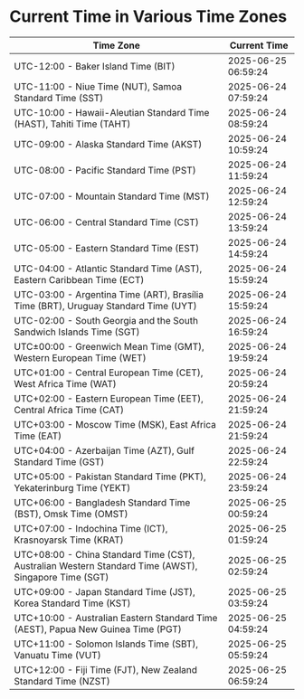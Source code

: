 # Current Time in Various Time Zones

| Time Zone | Current Time |
|-----------|--------------|
| UTC-12:00 - Baker Island Time (BIT) | 2025-06-25 06:59:24 |
| UTC-11:00 - Niue Time (NUT), Samoa Standard Time (SST) | 2025-06-24 07:59:24 |
| UTC-10:00 - Hawaii-Aleutian Standard Time (HAST), Tahiti Time (TAHT) | 2025-06-24 08:59:24 |
| UTC-09:00 - Alaska Standard Time (AKST) | 2025-06-24 10:59:24 |
| UTC-08:00 - Pacific Standard Time (PST) | 2025-06-24 11:59:24 |
| UTC-07:00 - Mountain Standard Time (MST) | 2025-06-24 12:59:24 |
| UTC-06:00 - Central Standard Time (CST) | 2025-06-24 13:59:24 |
| UTC-05:00 - Eastern Standard Time (EST) | 2025-06-24 14:59:24 |
| UTC-04:00 - Atlantic Standard Time (AST), Eastern Caribbean Time (ECT) | 2025-06-24 15:59:24 |
| UTC-03:00 - Argentina Time (ART), Brasília Time (BRT), Uruguay Standard Time (UYT) | 2025-06-24 15:59:24 |
| UTC-02:00 - South Georgia and the South Sandwich Islands Time (SGT) | 2025-06-24 16:59:24 |
| UTC±00:00 - Greenwich Mean Time (GMT), Western European Time (WET) | 2025-06-24 19:59:24 |
| UTC+01:00 - Central European Time (CET), West Africa Time (WAT) | 2025-06-24 20:59:24 |
| UTC+02:00 - Eastern European Time (EET), Central Africa Time (CAT) | 2025-06-24 21:59:24 |
| UTC+03:00 - Moscow Time (MSK), East Africa Time (EAT) | 2025-06-24 21:59:24 |
| UTC+04:00 - Azerbaijan Time (AZT), Gulf Standard Time (GST) | 2025-06-24 22:59:24 |
| UTC+05:00 - Pakistan Standard Time (PKT), Yekaterinburg Time (YEKT) | 2025-06-24 23:59:24 |
| UTC+06:00 - Bangladesh Standard Time (BST), Omsk Time (OMST) | 2025-06-25 00:59:24 |
| UTC+07:00 - Indochina Time (ICT), Krasnoyarsk Time (KRAT) | 2025-06-25 01:59:24 |
| UTC+08:00 - China Standard Time (CST), Australian Western Standard Time (AWST), Singapore Time (SGT) | 2025-06-25 02:59:24 |
| UTC+09:00 - Japan Standard Time (JST), Korea Standard Time (KST) | 2025-06-25 03:59:24 |
| UTC+10:00 - Australian Eastern Standard Time (AEST), Papua New Guinea Time (PGT) | 2025-06-25 04:59:24 |
| UTC+11:00 - Solomon Islands Time (SBT), Vanuatu Time (VUT) | 2025-06-25 05:59:24 |
| UTC+12:00 - Fiji Time (FJT), New Zealand Standard Time (NZST) | 2025-06-25 06:59:24 |

